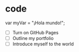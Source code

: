 # code

var myVar = "¡Hola mundo!";
- [ ] Turn on GitHub Pages
- [ ] Outline my portfolio
- [ ] Introduce myself to the world

